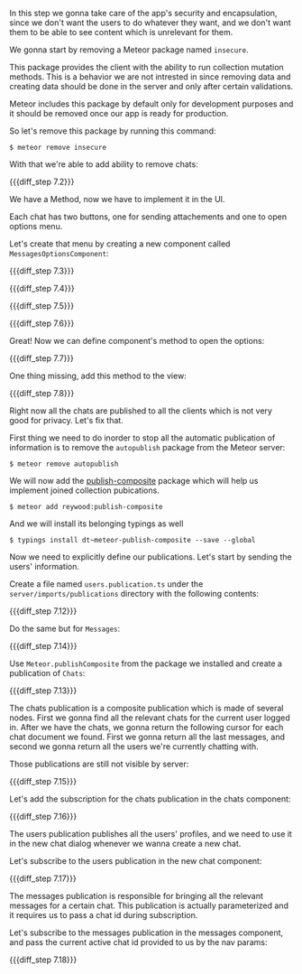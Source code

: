 In this step we gonna take care of the app's security and encapsulation, since we don't want the users to do whatever they want, and we don't want them to be able to see content which is unrelevant for them.

We gonna start by removing a Meteor package named `insecure`.

This package provides the client with the ability to run collection mutation methods. This is a behavior we are not intrested in since removing data and creating data should be done in the server and only after certain validations.

Meteor includes this package by default only for development purposes and it should be removed once our app is ready for production.

So let's remove this package by running this command:

    $ meteor remove insecure

With that we're able to add ability to remove chats:

{{{diff_step 7.2}}}

We have a Method, now we have to implement it in the UI.

Each chat has two buttons, one for sending attachements and one to open options menu.

Let's create that menu by creating a new component called `MessagesOptionsComponent`:

{{{diff_step 7.3}}}

{{{diff_step 7.4}}}

{{{diff_step 7.5}}}

{{{diff_step 7.6}}}

Great! Now we can define component's method to open the options:

{{{diff_step 7.7}}}

One thing missing, add this method to the view:

{{{diff_step 7.8}}}

Right now all the chats are published to all the clients which is not very good for privacy. Let's fix that.

First thing we need to do inorder to stop all the automatic publication of information is to remove the `autopublish` package from the Meteor server:

    $ meteor remove autopublish

We will now add the [publish-composite](https://atmospherejs.com/reywood/publish-composite) package which will help us implement joined collection pubications.

    $ meteor add reywood:publish-composite

And we will install its belonging typings as well

    $ typings install dt~meteor-publish-composite --save --global

Now we need to explicitly define our publications. Let's start by sending the users' information.

Create a file named `users.publication.ts` under the `server/imports/publications` directory with the following contents:

{{{diff_step 7.12}}}

Do the same but for `Messages`:

{{{diff_step 7.14}}}

Use `Meteor.publishComposite` from the package we installed and create a publication of `Chats`: 

{{{diff_step 7.13}}}

The chats publication is a composite publication which is made of several nodes. First we gonna find all the relevant chats for the current user logged in. After we have the chats, we gonna return the following cursor for each chat document we found. First we gonna return all the last messages, and second we gonna return all the users we're currently chatting with.

Those publications are still not visible by server:

{{{diff_step 7.15}}}


Let's add the subscription for the chats publication in the chats component:

{{{diff_step 7.16}}}

The users publication publishes all the users' profiles, and we need to use it in the new chat dialog whenever we wanna create a new chat.

Let's subscribe to the users publication in the new chat component:

{{{diff_step 7.17}}}

The messages publication is responsible for bringing all the relevant messages for a certain chat. This publication is actually parameterized and it requires us to pass a chat id during subscription.

Let's subscribe to the messages publication in the messages component, and pass the current active chat id provided to us by the nav params:

{{{diff_step 7.18}}}